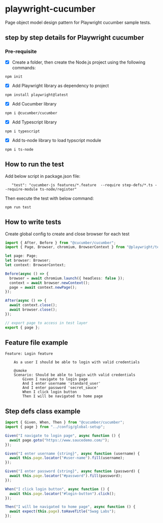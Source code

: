 # playwright-cucumber

Page object model design pattern for Playwright cucumber sample tests.

## step by step details for Playwright cucumber

### Pre-requisite

- [x] Create a folder, then create the Node.js project using the following commands:

```
npm init
```

- [x] Add Playwright library as dependency to project

```
npm install playwright@latest
```

- [x] Add Cucumber library

```
npm i @cucumber/cucumber
```

- [x] Add Typescript library

```
npm i typescript
```

- [x] Add ts-node library to load typscript module

```
npm i ts-node
```

## How to run the test

Add below script in package.json file:

```
   "test": "cucumber-js features/*.feature  --require step-defs/*.ts --require-module ts-node/register"
```

Then execute the test with below command:

```
npm run test
```

## How to write tests

Create global config to create and close browser for each test

```ts
import { After, Before } from "@cucumber/cucumber";
import { Page, Browser, chromium, BrowserContext } from "@playwright/test";

let page: Page;
let browser: Browser;
let context: BrowserContext;

Before(async () => {
  browser = await chromium.launch({ headless: false });
  context = await browser.newContext();
  page = await context.newPage();
});

After(async () => {
  await context.close();
  await browser.close();
});

// export page to access in test layer
export { page };
```

## Feature file example

```gherkin
Feature: Login feature

    As a user I should be able to login with valid credentials

    @smoke
    Scenario: Should be able to login with valid credentials
        Given I navigate to login page
        And I enter username 'standard_user'
        And I enter password 'secret_sauce'
        When I click login button
        Then I will be navigated to home page
```

## Step defs class example

```ts
import { Given, When, Then } from "@cucumber/cucumber";
import { page } from "../config/global-setup";

Given("I navigate to login page", async function () {
  await page.goto("https://www.saucedemo.com/");
});

Given("I enter username {string}", async function (username) {
  await this.page.locator("#user-name").fill(username);
});

Given("I enter password {string}", async function (password) {
  await this.page.locator("#password").fill(password);
});

When("I click login button", async function () {
  await this.page.locator("#login-button").click();
});

Then("I will be navigated to home page", async function () {
  await expect(this.page).toHaveTitle("Swag Labs");
});
```

